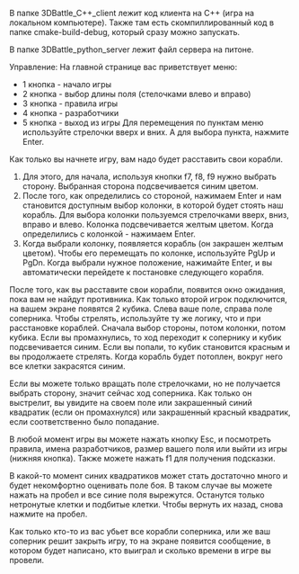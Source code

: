  В папке 3DBattle_C++_client лежит код клиента на С++ (игра на локальном компьютере).
 Также там есть скомпиллированный код в папке cmake-build-debug, который сразу можно запускать.
 
 В папке 3DBattle_python_server лежит файл сервера на питоне.

Управление:
На главной странице вас приветствует меню:
* 1 кнопка - начало игры
* 2 кнопка - выбор длины поля (стелочками влево и вправо)
* 3 кнопка - правила игры
* 4 кнопка - разработчики
* 5 кнопка - выход из игры
Для перемещения по пунктам меню используйте стрелочки вверх и вних. А для выбора пункта, нажмите Enter.

Как только вы начнете игру, вам надо будет расставить свои корабли. 
1. Для этого, для начала, используя кнопки f7, f8, f9 нужно выбрать сторону. Выбранная сторона подсвечивается синим цветом.
2. После того, как определились со стороной, нажимаем Enter и нам становится доступным выбор колонки, в которой будет стоять наш корабль. Для выбора колонки пользуемся стрелочками вверх, вниз, вправо и влево. Колонка подсвечивается желтым цветом. Когда определились с колонкой - нажимаем Enter.
3. Когда выбрали колонку, появляется корабль (он закрашен желтым цветом). Чтобы его перемещать по колонке, используйте PgUp и PgDn. Когда выбрали нужное положение, нажимайте Enter, и вы автоматически перейдете к постановке следующего корабля.

После того, как вы расставите свои корабли, появится окно ожидания, пока вам не найдут противника. Как только второй игрок подключится, на вашем экране появятся 2 кубика. Слева ваше поле, справа поле соперника. Чтобы стрелять, используйте ту же логику, что и при расстановке кораблей. Сначала выбор стороны, потом колонки, потом кубика. Если вы промахнулись, то ход переходит к сопернику и кубик подсвечивается синим. Если вы попали, то кубик становится красным и вы продолжаете стрелять. Когда корабль будет потоплен, вокруг него все клетки закрасятся синим.

Если вы можете только вращать поле стрелочками, но не получается выбрать сторону, значит сейчас ход соперника. Как только он выстрелит, вы увидите на своем поле или закрашенный синий квадратик (если он промахнулся) или закрашенный красный квадратик, если соответственно было попадание.

В любой момент игры вы можете нажать кнопку Esc, и посмотреть правила, имена разработчиков, размер вашего поля или выйти из игры (нижняя кнопка). Также можете нажать f1 для получения подсказки.

В какой-то момент синих квадратиков может стать достаточно много и будет некомфортно оценивать поле боя. В таком случае вы можете нажать на пробел и все синие поля вырежутся. Останутся только нетронутые клетки и подбитые клетки. Чтобы вернуть их назад, снова нажмите на пробел.

Как только кто-то из вас убьет все корабли соперника, или же ваш соперник решит закрыть игру, то на экране появится сообщение, в котором будет написано, кто выиграл и сколько времени в игре вы провели.
